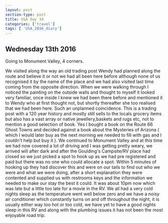 ```yaml
---
layout: post
section-type: post
title: USA Day 34
categories: ['travel']
tags: [ 'USA_2016_diary']
---
```

## Wednesday 13th 2016  

Going to Monument Valley, 4 corners.

We visited along the way an old trading post Wendy had planned along the route and believe it or not we had all been here before although none of us recognised it by the name of the place and we had also visited last time coming from the opposite direction. When we were walking through I noticed the painting on the outside walls and thought to myself it looked very familiar, once inside I knew we had been there before and mentioned it to Wendy who at first thought not, but shortly thereafter she too realised that we had been here. Such an unplanned coincidence. This is a trading post with a 120 year history and mostly still sells to the locals grocery items but also has a vast array or native jewellery,baskets and rugs etc, not to mention a good selection of book. Yes I bought a book on the Route 66 Ghost Towns and decided against a book about the Mysteries of Arizona ( which I would later buy as the next morning we needed to fill with gas and I couldn't help but buy it ). We continued to Monument Valley and at this time we had now covered a lot of driving and I was getting pretty weary, we arrived will after dark and after the Goulding's Campsite/RV place had closed so we just picked a spot to hook up as we had pre registered and paid but there was no one who could allocate a spot. Within 5 minutes of hooking up they had discover this and were on our tails to find out who we were and what we were doing, after a short explanation they were contented and supplied us with restrooms keys and the information we needed to make our stay the best it could. It was about 10pm now which was late but a little too late for a movie in the RV. We all had a very cold nights sleep as the temperature went well below zero and we have a noisy air conditioner which constantly turns on and off throughout the night, it is usually either way too hot or too cold, we have yet to have a good nights sleep in this RV and along with the plumbing issues it has not been the most enjoyable road trip.
